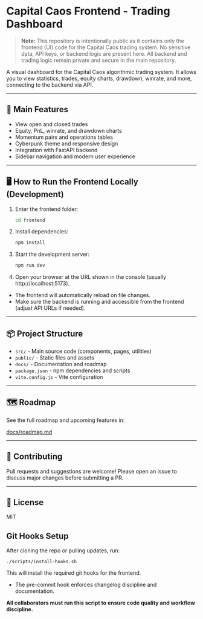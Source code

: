 # Capital Caos Frontend - Trading Dashboard

> **Note:** This repository is intentionally public as it contains only the frontend (UI) code for the Capital Caos trading system. No sensitive data, API keys, or backend logic are present here. All backend and trading logic remain private and secure in the main repository.

A visual dashboard for the Capital Caos algorithmic trading system. It allows you to view statistics, trades, equity charts, drawdown, winrate, and more, connecting to the backend via API.

---

## 🚀 Main Features

- View open and closed trades
- Equity, PnL, winrate, and drawdown charts
- Momentum pairs and operations tables
- Cyberpunk theme and responsive design
- Integration with FastAPI backend
- Sidebar navigation and modern user experience

---

## 🖥️ How to Run the Frontend Locally (Development)

1. Enter the frontend folder:
   ```bash
   cd frontend
   ```
2. Install dependencies:
   ```bash
   npm install
   ```
3. Start the development server:
   ```bash
   npm run dev
   ```
4. Open your browser at the URL shown in the console (usually http://localhost:5173).

- The frontend will automatically reload on file changes.
- Make sure the backend is running and accessible from the frontend (adjust API URLs if needed).

---

## 📦 Project Structure

- `src/` - Main source code (components, pages, utilities)
- `public/` - Static files and assets
- `docs/` - Documentation and roadmap
- `package.json` - npm dependencies and scripts
- `vite.config.js` - Vite configuration

---

## 🗺️ Roadmap

See the full roadmap and upcoming features in:

[docs/roadmap.md](docs/roadmap.md)

---

## 🤝 Contributing

Pull requests and suggestions are welcome! Please open an issue to discuss major changes before submitting a PR.

---

## 📄 License

MIT

## Git Hooks Setup

After cloning the repo or pulling updates, run:

    ./scripts/install-hooks.sh

This will install the required git hooks for the frontend.

- The pre-commit hook enforces changelog discipline and documentation.

**All collaborators must run this script to ensure code quality and workflow discipline.**
